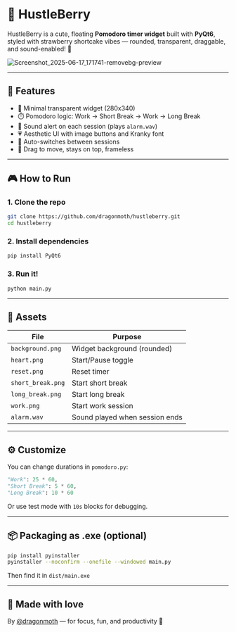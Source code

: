 # 🍓 HustleBerry

HustleBerry is a cute, floating **Pomodoro timer widget** built with **PyQt6**, styled with strawberry shortcake vibes — rounded, transparent, draggable, and sound-enabled! 🎀

![Screenshot_2025-06-17_171741-removebg-preview](https://github.com/user-attachments/assets/1a61e7f9-e093-45c6-8b61-439113db3bd3)

---

## 🧠 Features

- 🍰 Minimal transparent widget (280x340)
- ⏱️ Pomodoro logic: Work → Short Break → Work → Long Break
- 🔔 Sound alert on each session (plays `alarm.wav`)
- 💗 Aesthetic UI with image buttons and Kranky font
- 🍓 Auto-switches between sessions
- 📌 Drag to move, stays on top, frameless

---

## 🎮 How to Run

### 1. Clone the repo
```bash
git clone https://github.com/dragonmoth/hustleberry.git
cd hustleberry
```

### 2. Install dependencies
```bash
pip install PyQt6
```

### 3. Run it!
```bash
python main.py
```

---

## 🎨 Assets

| File              | Purpose                         |
|-------------------|---------------------------------|
| `background.png`  | Widget background (rounded)     |
| `heart.png`       | Start/Pause toggle              |
| `reset.png`       | Reset timer                     |
| `short_break.png` | Start short break               |
| `long_break.png`  | Start long break                |
| `work.png`        | Start work session              | 
| `alarm.wav`       | Sound played when session ends  | 

---

## ⚙️ Customize

You can change durations in `pomodoro.py`:

```python
"Work": 25 * 60,
"Short Break": 5 * 60,
"Long Break": 10 * 60
```

Or use test mode with `10s` blocks for debugging.

---

## 📦 Packaging as .exe (optional)

```bash
pip install pyinstaller
pyinstaller --noconfirm --onefile --windowed main.py
```

Then find it in `dist/main.exe`

---

## 💖 Made with love

By [@dragonmoth](https://github.com/dragonmoth) — for focus, fun, and productivity 🍓
